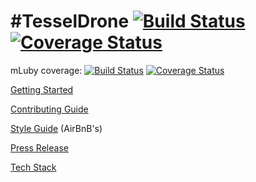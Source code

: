 #TesselDrone [![Build Status](https://secure.travis-ci.org/ConnectedMachines/MadProps.png)](http://travis-ci.org/ConnectedMachines/MadProps) [![Coverage Status](https://img.shields.io/coveralls/ConnectedMachines/MadProps.svg)](https://coveralls.io/r/ConnectedMachines/MadProps)
========

mLuby coverage: [![Build Status](https://secure.travis-ci.org/mLuby/MadProps.png)](http://travis-ci.org/ConnectedMachines/MadProps) [![Coverage Status](https://img.shields.io/coveralls/mLuby/MadProps.svg)](https://coveralls.io/r/mLuby/MadProps)

[Getting Started](docs/GETTING-STARTED.md)

[Contributing Guide](docs/CONTRIBUTING.md)

[Style Guide](https://github.com/airbnb/javascript) (AirBnB's)

[Press Release](docs/PRESS-RELEASE.md)

[Tech Stack](docs/TECH-STACK.md)
